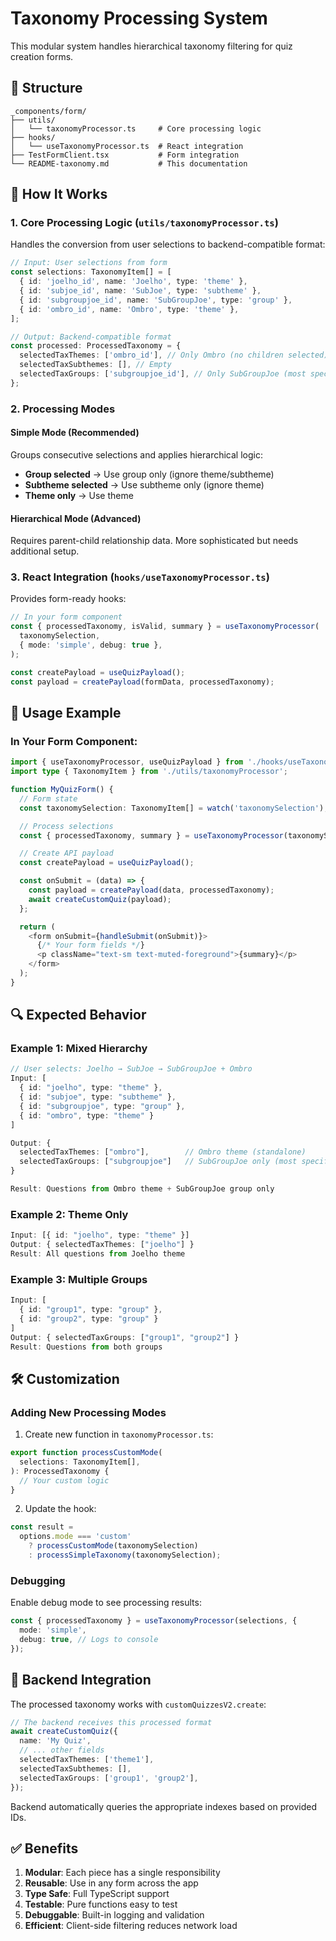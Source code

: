 # Taxonomy Processing System

This modular system handles hierarchical taxonomy filtering for quiz creation
forms.

## 📁 Structure

```
_components/form/
├── utils/
│   └── taxonomyProcessor.ts     # Core processing logic
├── hooks/
│   └── useTaxonomyProcessor.ts  # React integration
├── TestFormClient.tsx           # Form integration
└── README-taxonomy.md           # This documentation
```

## 🔧 How It Works

### 1. **Core Processing Logic** (`utils/taxonomyProcessor.ts`)

Handles the conversion from user selections to backend-compatible format:

```typescript
// Input: User selections from form
const selections: TaxonomyItem[] = [
  { id: 'joelho_id', name: 'Joelho', type: 'theme' },
  { id: 'subjoe_id', name: 'SubJoe', type: 'subtheme' },
  { id: 'subgroupjoe_id', name: 'SubGroupJoe', type: 'group' },
  { id: 'ombro_id', name: 'Ombro', type: 'theme' },
];

// Output: Backend-compatible format
const processed: ProcessedTaxonomy = {
  selectedTaxThemes: ['ombro_id'], // Only Ombro (no children selected)
  selectedTaxSubthemes: [], // Empty
  selectedTaxGroups: ['subgroupjoe_id'], // Only SubGroupJoe (most specific for Joelho)
};
```

### 2. **Processing Modes**

#### Simple Mode (Recommended)

Groups consecutive selections and applies hierarchical logic:

- **Group selected** → Use group only (ignore theme/subtheme)
- **Subtheme selected** → Use subtheme only (ignore theme)
- **Theme only** → Use theme

#### Hierarchical Mode (Advanced)

Requires parent-child relationship data. More sophisticated but needs additional
setup.

### 3. **React Integration** (`hooks/useTaxonomyProcessor.ts`)

Provides form-ready hooks:

```typescript
// In your form component
const { processedTaxonomy, isValid, summary } = useTaxonomyProcessor(
  taxonomySelection,
  { mode: 'simple', debug: true },
);

const createPayload = useQuizPayload();
const payload = createPayload(formData, processedTaxonomy);
```

## 🎯 Usage Example

### In Your Form Component:

```typescript
import { useTaxonomyProcessor, useQuizPayload } from './hooks/useTaxonomyProcessor';
import type { TaxonomyItem } from './utils/taxonomyProcessor';

function MyQuizForm() {
  // Form state
  const taxonomySelection: TaxonomyItem[] = watch('taxonomySelection');

  // Process selections
  const { processedTaxonomy, summary } = useTaxonomyProcessor(taxonomySelection);

  // Create API payload
  const createPayload = useQuizPayload();

  const onSubmit = (data) => {
    const payload = createPayload(data, processedTaxonomy);
    await createCustomQuiz(payload);
  };

  return (
    <form onSubmit={handleSubmit(onSubmit)}>
      {/* Your form fields */}
      <p className="text-sm text-muted-foreground">{summary}</p>
    </form>
  );
}
```

## 🔍 Expected Behavior

### Example 1: Mixed Hierarchy

```typescript
// User selects: Joelho → SubJoe → SubGroupJoe + Ombro
Input: [
  { id: "joelho", type: "theme" },
  { id: "subjoe", type: "subtheme" },
  { id: "subgroupjoe", type: "group" },
  { id: "ombro", type: "theme" }
]

Output: {
  selectedTaxThemes: ["ombro"],        // Ombro theme (standalone)
  selectedTaxGroups: ["subgroupjoe"]   // SubGroupJoe only (most specific)
}

Result: Questions from Ombro theme + SubGroupJoe group only
```

### Example 2: Theme Only

```typescript
Input: [{ id: "joelho", type: "theme" }]
Output: { selectedTaxThemes: ["joelho"] }
Result: All questions from Joelho theme
```

### Example 3: Multiple Groups

```typescript
Input: [
  { id: "group1", type: "group" },
  { id: "group2", type: "group" }
]
Output: { selectedTaxGroups: ["group1", "group2"] }
Result: Questions from both groups
```

## 🛠 Customization

### Adding New Processing Modes

1. Create new function in `taxonomyProcessor.ts`:

```typescript
export function processCustomMode(
  selections: TaxonomyItem[],
): ProcessedTaxonomy {
  // Your custom logic
}
```

2. Update the hook:

```typescript
const result =
  options.mode === 'custom'
    ? processCustomMode(taxonomySelection)
    : processSimpleTaxonomy(taxonomySelection);
```

### Debugging

Enable debug mode to see processing results:

```typescript
const { processedTaxonomy } = useTaxonomyProcessor(selections, {
  mode: 'simple',
  debug: true, // Logs to console
});
```

## 🔗 Backend Integration

The processed taxonomy works with `customQuizzesV2.create`:

```typescript
// The backend receives this processed format
await createCustomQuiz({
  name: 'My Quiz',
  // ... other fields
  selectedTaxThemes: ['theme1'],
  selectedTaxSubthemes: [],
  selectedTaxGroups: ['group1', 'group2'],
});
```

Backend automatically queries the appropriate indexes based on provided IDs.

## ✅ Benefits

1. **Modular**: Each piece has a single responsibility
2. **Reusable**: Use in any form across the app
3. **Type Safe**: Full TypeScript support
4. **Testable**: Pure functions easy to test
5. **Debuggable**: Built-in logging and validation
6. **Efficient**: Client-side filtering reduces network load
